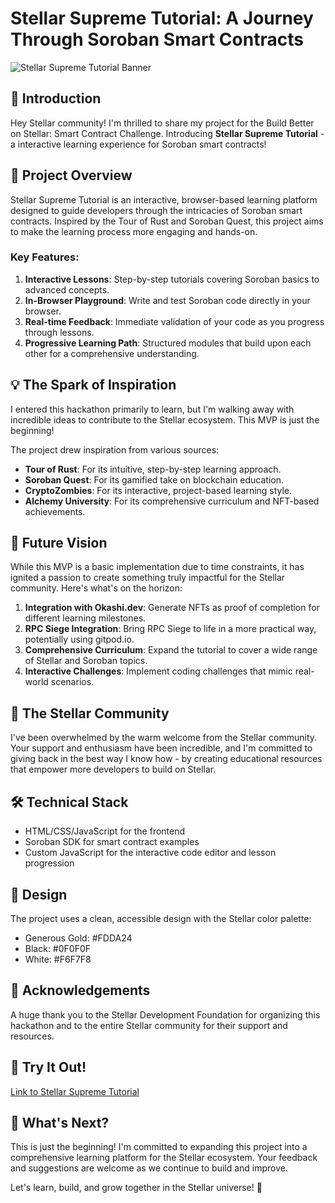 # Stellar Supreme Tutorial: A Journey Through Soroban Smart Contracts

![Stellar Supreme Tutorial Banner](https://imgbox.com/HBjtyFSb)

## 🌟 Introduction

Hey Stellar community! I'm thrilled to share my project for the Build Better on Stellar: Smart Contract Challenge. Introducing **Stellar Supreme Tutorial** - a interactive learning experience for Soroban smart contracts!

## 🚀 Project Overview

Stellar Supreme Tutorial is an interactive, browser-based learning platform designed to guide developers through the intricacies of Soroban smart contracts. Inspired by the Tour of Rust and Soroban Quest, this project aims to make the learning process more engaging and hands-on.

### Key Features:

1. **Interactive Lessons**: Step-by-step tutorials covering Soroban basics to advanced concepts.
2. **In-Browser Playground**: Write and test Soroban code directly in your browser.
3. **Real-time Feedback**: Immediate validation of your code as you progress through lessons.
4. **Progressive Learning Path**: Structured modules that build upon each other for a comprehensive understanding.

## 💡 The Spark of Inspiration

I entered this hackathon primarily to learn, but I'm walking away with incredible ideas to contribute to the Stellar ecosystem. This MVP is just the beginning!

The project drew inspiration from various sources:

- **Tour of Rust**: For its intuitive, step-by-step learning approach.
- **Soroban Quest**: For its gamified take on blockchain education.
- **CryptoZombies**: For its interactive, project-based learning style.
- **Alchemy University**: For its comprehensive curriculum and NFT-based achievements.

## 🔮 Future Vision

While this MVP is a basic implementation due to time constraints, it has ignited a passion to create something truly impactful for the Stellar community. Here's what's on the horizon:

1. **Integration with Okashi.dev**: Generate NFTs as proof of completion for different learning milestones.
2. **RPC Siege Integration**: Bring RPC Siege to life in a more practical way, potentially using gitpod.io.
3. **Comprehensive Curriculum**: Expand the tutorial to cover a wide range of Stellar and Soroban topics.
4. **Interactive Challenges**: Implement coding challenges that mimic real-world scenarios.

## 🌈 The Stellar Community

I've been overwhelmed by the warm welcome from the Stellar community. Your support and enthusiasm have been incredible, and I'm committed to giving back in the best way I know how - by creating educational resources that empower more developers to build on Stellar.

## 🛠️ Technical Stack

- HTML/CSS/JavaScript for the frontend
- Soroban SDK for smart contract examples
- Custom JavaScript for the interactive code editor and lesson progression

## 🎨 Design

The project uses a clean, accessible design with the Stellar color palette:

- Generous Gold: #FDDA24 
- Black: #0F0F0F 
- White: #F6F7F8 

## 🙏 Acknowledgements

A huge thank you to the Stellar Development Foundation for organizing this hackathon and to the entire Stellar community for their support and resources.

## 🔗 Try It Out!

[Link to Stellar Supreme Tutorial](https://github.com/pedro-pelicioni/stellar-supreme-tutorial)  

## 🚀 What's Next?

This is just the beginning! I'm committed to expanding this project into a comprehensive learning platform for the Stellar ecosystem. Your feedback and suggestions are welcome as we continue to build and improve.

Let's learn, build, and grow together in the Stellar universe! 🌠


